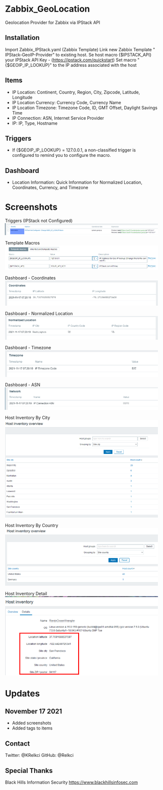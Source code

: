# Zabbix_GeoLocation
Geolocation Provider for Zabbix via IPStack API

## Installation
Import Zabbix_IPStack.yaml (Zabbix Template)
Link new Zabbix Template "	IPStack-GeoIP-Provider" to existing host.
Se host macro {$IPSTACK_API} your IPStack API Key - (https://ipstack.com/quickstart)
Set macro "{$GEOIP_IP_LOOKUP}" to the IP address associated with the host

## Items
- IP Location: Continent, Country, Region, City, Zipcode, Latitude, Longitude
- IP Location Currency: Currency Code, Currency Name
- IP Location Timezone: Timezone Code, ID, GMT Offset, Daylight Savings Time
- IP Connection: ASN, Internet Service Provider
- IP: IP, Type, Hostname
## Triggers
- If {$GEOIP_IP_LOOKUP} = 127.0.0.1, a non-classified trigger is configured to remind you to configure the macro.

## Dashboard
- Location Information: Quick Information for Normalized Location, Coordinates, Currency, and Timezone

# Screenshots
Triggers (IPStack not Configured)
![](images/screenshot1.png)

Template Macros
![](images/screenshot9.png)

Dashboard - Coordinates
![](images/screenshot2.png)

Dashboard - Normalized Location 
![](images/screenshot3.png)

Dashboard - Timezone
![](images/screenshot4.png)

Dashboard - ASN
![](images/screenshot5.png)

Host Inventory By City
![](images/screenshot6.png)

Host Inventory By Country
![](images/screenshot7.png)

Host Inventory Detail
![](images/screenshot8.png)


# Updates

## November 17 2021
- Added screenshots
- Added tags to items

## Contact
Twitter: @KRelkci
GitHub: @Relkci

## Special Thanks
Black Hills Information Security
https://www.blackhillsinfosec.com